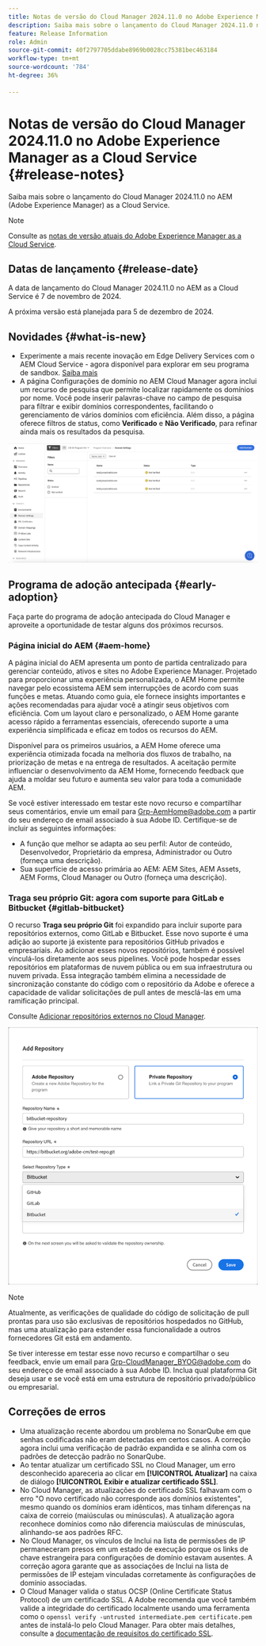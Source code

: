 ```yaml
---
title: Notas de versão do Cloud Manager 2024.11.0 no Adobe Experience Manager as a Cloud Service
description: Saiba mais sobre o lançamento do Cloud Manager 2024.11.0 no AEM as a Cloud Service.
feature: Release Information
role: Admin
source-git-commit: 40f2797705ddabe8969b0028cc75381bec463184
workflow-type: tm+mt
source-wordcount: '784'
ht-degree: 36%

---
```


# Notas de versão do Cloud Manager 2024.11.0 no Adobe Experience Manager as a Cloud Service {#release-notes}

Saiba mais sobre o lançamento do Cloud Manager 2024.11.0 no AEM (Adobe Experience Manager) as a Cloud Service.

>[!NOTE]
>
>Consulte as [notas de versão atuais do Adobe Experience Manager as a Cloud Service](/help/release-notes/release-notes-cloud/release-notes-current.md).

## Datas de lançamento {#release-date}

A data de lançamento do Cloud Manager 2024.11.0 no AEM as a Cloud Service é 7 de novembro de 2024.

A próxima versão está planejada para 5 de dezembro de 2024.

## Novidades {#what-is-new}

* Experimente a mais recente inovação em Edge Delivery Services com o AEM Cloud Service - agora disponível para explorar em seu programa de sandbox. [Saiba mais](/help/implementing/cloud-manager/getting-access-to-aem-in-cloud/introduction-sandbox-programs.md#auto-creation) <!-- (CMGR-62319) -->
* A página Configurações de domínio no AEM Cloud Manager agora inclui um recurso de pesquisa que permite localizar rapidamente os domínios por nome. Você pode inserir palavras-chave no campo de pesquisa para filtrar e exibir domínios correspondentes, facilitando o gerenciamento de vários domínios com eficiência. Além disso, a página oferece filtros de status, como **Verificado** e **Não Verificado**, para refinar ainda mais os resultados da pesquisa. <!-- (CMGR-62615) -->

![Campo de pesquisa nas Configurações de Domínio](/help/implementing/cloud-manager/assets/domain-settings-search.png)

## Programa de adoção antecipada {#early-adoption}

Faça parte do programa de adoção antecipada do Cloud Manager e aproveite a oportunidade de testar alguns dos próximos recursos.

### Página inicial do AEM {#aem-home}

A página inicial do AEM apresenta um ponto de partida centralizado para gerenciar conteúdo, ativos e sites no Adobe Experience Manager. Projetado para proporcionar uma experiência personalizada, o AEM Home permite navegar pelo ecossistema AEM sem interrupções de acordo com suas funções e metas. Atuando como guia, ele fornece insights importantes e ações recomendadas para ajudar você a atingir seus objetivos com eficiência. Com um layout claro e personalizado, o AEM Home garante acesso rápido a ferramentas essenciais, oferecendo suporte a uma experiência simplificada e eficaz em todos os recursos do AEM.

Disponível para os primeiros usuários, a AEM Home oferece uma experiência otimizada focada na melhoria dos fluxos de trabalho, na priorização de metas e na entrega de resultados. A aceitação permite influenciar o desenvolvimento da AEM Home, fornecendo feedback que ajuda a moldar seu futuro e aumenta seu valor para toda a comunidade AEM.

Se você estiver interessado em testar este novo recurso e compartilhar seus comentários, envie um email para [Grp-AemHome@adobe.com](mailto:Grp-AemHome@adobe.com) a partir do seu endereço de email associado à sua Adobe ID. Certifique-se de incluir as seguintes informações:

* A função que melhor se adapta ao seu perfil: Autor de conteúdo, Desenvolvedor, Proprietário da empresa, Administrador ou Outro (forneça uma descrição).
* Sua superfície de acesso primária ao AEM: AEM Sites, AEM Assets, AEM Forms, Cloud Manager ou Outro (forneça uma descrição).

### Traga seu próprio Git: agora com suporte para GitLab e Bitbucket {#gitlab-bitbucket}

<!-- BOTH CS & AMS -->

O recurso **Traga seu próprio Git** foi expandido para incluir suporte para repositórios externos, como GitLab e Bitbucket. Esse novo suporte é uma adição ao suporte já existente para repositórios GitHub privados e empresariais. Ao adicionar esses novos repositórios, também é possível vinculá-los diretamente aos seus pipelines. Você pode hospedar esses repositórios em plataformas de nuvem pública ou em sua infraestrutura ou nuvem privada. Essa integração também elimina a necessidade de sincronização constante do código com o repositório da Adobe e oferece a capacidade de validar solicitações de pull antes de mesclá-las em uma ramificação principal.

Consulte [Adicionar repositórios externos no Cloud Manager](/help/implementing/cloud-manager/managing-code/external-repositories.md).

![Caixa de diálogo Adicionar repositório](/help/implementing/cloud-manager/release-notes/assets/repositories-add-release-notes.png)

>[!NOTE]
>
>Atualmente, as verificações de qualidade do código de solicitação de pull prontas para uso são exclusivas de repositórios hospedados no GitHub, mas uma atualização para estender essa funcionalidade a outros fornecedores Git está em andamento.

Se tiver interesse em testar esse novo recurso e compartilhar o seu feedback, envie um email para [Grp-CloudManager_BYOG@adobe.com](mailto:Grp-CloudManager_BYOG@adobe.com) do seu endereço de email associado à sua Adobe ID. Inclua qual plataforma Git deseja usar e se você está em uma estrutura de repositório privado/público ou empresarial.


## Correções de erros

* Uma atualização recente abordou um problema no SonarQube em que senhas codificadas não eram detectadas em certos casos. A correção agora inclui uma verificação de padrão expandida e se alinha com os padrões de detecção padrão no SonarQube. <!-- CMGR-62682 -->
* Ao tentar atualizar um certificado SSL no Cloud Manager, um erro desconhecido apareceria ao clicar em **[!UICONTROL Atualizar]** na caixa de diálogo **[!UICONTROL Exibir e atualizar certificado SSL]**. <!-- CMGR-62848 -->
* No Cloud Manager, as atualizações do certificado SSL falhavam com o erro &quot;O novo certificado não corresponde aos domínios existentes&quot;, mesmo quando os domínios eram idênticos, mas tinham diferenças na caixa de correio (maiúsculas ou minúsculas). A atualização agora reconhece domínios como não diferencia maiúsculas de minúsculas, alinhando-se aos padrões RFC. <!-- CMGR-62844 -->
* No Cloud Manager, os vínculos de Inclui na lista de permissões de IP permaneceram presos em um estado de execução porque os links de chave estrangeira para configurações de domínio estavam ausentes. A correção agora garante que as associações de Inclui na lista de permissões de IP estejam vinculadas corretamente às configurações de domínio associadas. <!-- CMGR-62838 -->
* O Cloud Manager valida o status OCSP (Online Certificate Status Protocol) de um certificado SSL. A Adobe recomenda que você também valide a integridade do certificado localmente usando uma ferramenta como o `openssl verify -untrusted intermediate.pem certificate.pem` antes de instalá-lo pelo Cloud Manager. Para obter mais detalhes, consulte a [documentação de requisitos do certificado SSL](https://experienceleague.adobe.com/pt-br/docs/experience-manager-cloud-service/content/implementing/using-cloud-manager/manage-ssl-certificates/introduction-to-ssl-certificates#requirements). <!-- CMGR-62341  -->



<!-- ## Known issues {#known-issues} -->

